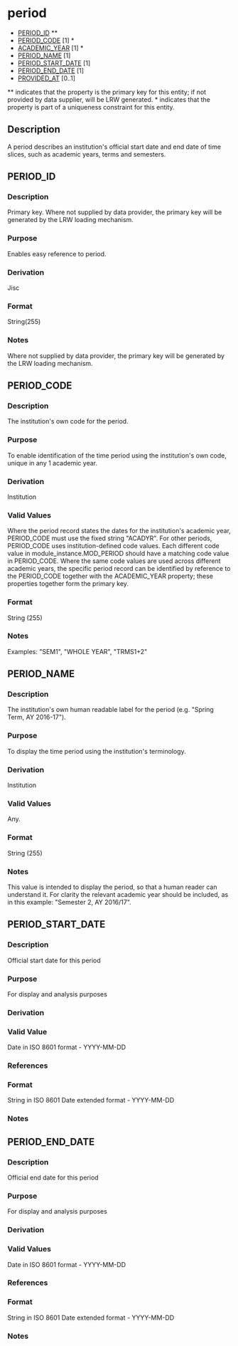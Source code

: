 # period

* [PERIOD_ID](#period_id) **
* [PERIOD_CODE](#period_code) [1] *
* [ACADEMIC_YEAR](course_instance.md#academic_year) [1] *
* [PERIOD_NAME](#period_name) [1]
* [PERIOD_START_DATE](#period_start_date) [1]
* [PERIOD_END_DATE](#period_end_date) [1]
* [PROVIDED_AT](assessment_instance.md#provided_at) [0..1]

\** indicates that the property is the primary key for this entity; if not provided by data supplier, will be LRW generated. 
\* indicates that the property is part of a uniqueness constraint for this entity.

## Description
A period describes an institution's official start date and end date of time slices, such as academic years, terms and semesters.

## PERIOD_ID
### Description
Primary key. Where not supplied by data provider, the primary key will be generated by the LRW loading mechanism.

### Purpose
Enables easy reference to period.

### Derivation
Jisc

### Format
String(255)

### Notes
Where not supplied by data provider, the primary key will be generated by the LRW loading mechanism.

## PERIOD_CODE
### Description
The institution's own code for the period.

### Purpose
To enable identification of the time period using the institution's own code, unique in any 1 academic year.

### Derivation
Institution

### Valid Values
Where the period record states the dates for the institution's academic year, PERIOD_CODE must use the fixed string "ACADYR". For other periods, PERIOD_CODE uses institution-defined code values. Each different code value in module_instance.MOD_PERIOD should have a matching code value in PERIOD_CODE. Where the same code values are used across different academic years, the specific period record can be identified by reference to the PERIOD_CODE together with the ACADEMIC_YEAR property; these properties together form the primary key.

### Format
String (255)

### Notes
Examples: "SEM1", "WHOLE YEAR", "TRMS1+2"

## PERIOD_NAME
### Description
The institution's own human readable label for the period (e.g. "Spring Term, AY 2016-17").

### Purpose
To display the time period using the institution's terminology.

### Derivation
Institution

### Valid Values
Any.

### Format
String (255)

### Notes
This value is intended to display the period, so that a human reader can understand it.  For clarity the relevant academic year should be included, as in this example: "Semester 2, AY 2016/17".


## PERIOD_START_DATE
### Description
Official start date for this period

### Purpose
For display and analysis purposes

### Derivation


### Valid Value
Date in ISO 8601 format - YYYY-MM-DD


### References


### Format
String in ISO 8601 Date extended format - YYYY-MM-DD

### Notes


## PERIOD_END_DATE
### Description
Official end date for this period

### Purpose
For display and analysis purposes

### Derivation


### Valid Values
Date in ISO 8601 format - YYYY-MM-DD

### References


### Format
String in ISO 8601 Date extended format - YYYY-MM-DD

### Notes


